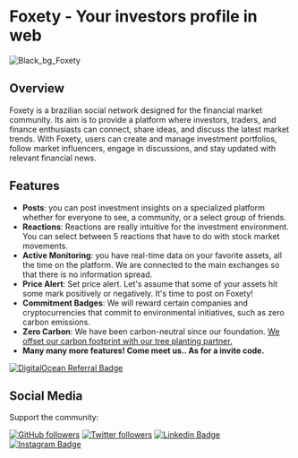 # Foxety - Your investors profile in web

![Black_bg_Foxety](https://github.com/Foxetynetworking/.github/assets/57725054/bfeff7a5-b585-46e0-b875-3d459b687305)

## Overview

Foxety is a brazilian social network designed for the financial market community. Its aim is to provide a platform where investors, traders, and finance enthusiasts can connect, share ideas, and discuss the latest market trends. With Foxety, users can create and manage investment portfolios, follow market influencers, engage in discussions, and stay updated with relevant financial news.

## Features

- **Posts**: you can post investment insights on a specialized platform whether for everyone to see, a community, or a select group of friends.
- **Reactions**: Reactions are really intuitive for the investment environment. You can select between 5 reactions that have to do with stock market movements.
- **Active Monitoring**: you have real-time data on your favorite assets, all the time on the platform. We are connected to the main exchanges so that there is no information spread.
- **Price Alert**: Set price alert. Let's assume that some of your assets hit some mark positively or negatively. It's time to post on Foxety!
- **Commitment Badges**: We will reward certain companies and cryptocurrencies that commit to environmental initiatives, such as zero carbon emissions.
- **Zero Carbon**: We have been carbon-neutral since our foundation. [We offset our carbon footprint with our tree planting partner.](https://onetreeplanted.org)
- **Many many more features! Come meet us.. As for a invite code.**

[![DigitalOcean Referral Badge](https://web-platforms.sfo2.cdn.digitaloceanspaces.com/WWW/Badge%201.svg)](https://www.digitalocean.com/?refcode=cd7955b9fab0&utm_campaign=Referral_Invite&utm_medium=Referral_Program&utm_source=badge)

## Social Media

Support the community:

[![GitHub followers](https://img.shields.io/github/followers/Foxetynetworking.svg?style=social&label=Follow&maxAge=2592000)](https://github.com/Foxetynetworking?tab=followers)
[![Twitter followers](https://img.shields.io/twitter/follow/Foxetynetworking.svg?style=social&label=Follow)](https://twitter.com/Foxetynetworking)
[![Linkedin Badge](https://img.shields.io/badge/-LinkedIn-blue?style=flat-square&logo=Foxetysocial&logoColor=white&link=https://www.linkedin.com/in/Foxetysocial/)](https://www.linkedin.com/in/Foxetysocial/)
[![Instagram Badge](https://img.shields.io/badge/-Instagram-C13584?style=flat-square&labelColor=C13584&logo=instagram&logoColor=white&link=https://www.instagram.com/Foxetynetworking/)](https://www.instagram.com/Foxetynetworking/)
